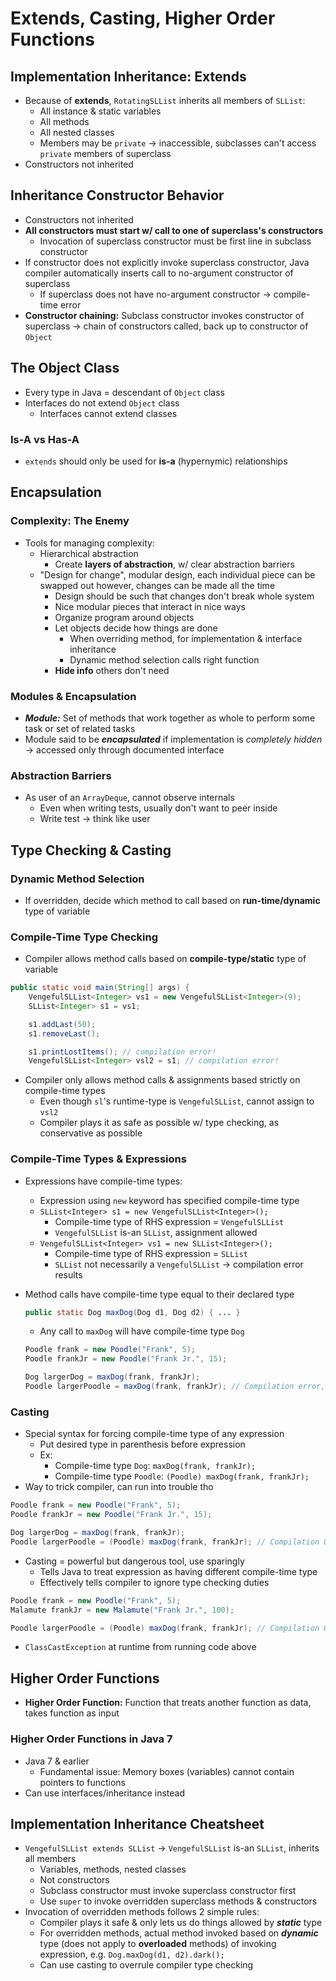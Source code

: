 # Extends, Casting, Higher Order Functions

## Implementation Inheritance: Extends
* Because of **extends**, `RotatingSLList` inherits all members of `SLList`:
    * All instance & static variables
    * All methods
    * All nested classes
    * Members may be `private` → inaccessible, subclasses can't access `private` members of superclass
* Constructors not inherited


## Inheritance Constructor Behavior
* Constructors not inherited
* **All constructors must start w/ call to one of superclass's constructors**
    * Invocation of superclass constructor must be first line in subclass constructor
* If constructor does not explicitly invoke superclass constructor, Java compiler automatically inserts call to no-argument constructor of superclass
    * If superclass does not have no-argument constructor → compile-time error
* **Constructor chaining:** Subclass constructor invokes constructor of superclass → chain of constructors called, back up to constructor of `Object`


## The Object Class
* Every type in Java = descendant of `Object` class
* Interfaces do not extend `Object` class
    * Interfaces cannot extend classes

### Is-A vs Has-A
* `extends` should only be used for **is-a** (hypernymic) relationships


## Encapsulation

### Complexity: The Enemy
* Tools for managing complexity:
    * Hierarchical abstraction
        * Create **layers of abstraction**, w/ clear abstraction barriers
    * "Design for change", modular design, each individual piece can be swapped out however, changes can be made all the time
        * Design should be such that changes don't break whole system
        * Nice modular pieces that interact in nice ways
        * Organize program around objects
        * Let objects decide how things are done
            * When overriding method, for implementation & interface inheritance
            * Dynamic method selection calls right function
        * **Hide info** others don't need

### Modules & Encapsulation
* ***Module:*** Set of methods that work together as whole to perform some task or set of related tasks
* Module said to be ***encapsulated*** if implementation is _completely hidden_ → accessed only through documented interface

### Abstraction Barriers
* As user of an `ArrayDeque`, cannot observe internals
    * Even when writing tests, usually don't want to peer inside
    * Write test → think like user


## Type Checking & Casting

### Dynamic Method Selection
* If overridden, decide which method to call based on **run-time/dynamic** type of variable

### Compile-Time Type Checking
* Compiler allows method calls based on **compile-type/static** type of variable

```java
public static void main(String[] args) {
    VengefulSLList<Integer> vs1 = new VengefulSLList<Integer>(9);
    SLList<Integer> s1 = vs1;

    s1.addLast(50);
    s1.removeLast();

    s1.printLostItems(); // compilation error!
    VengefulSLList<Integer> vsl2 = s1; // compilation error!
```

* Compiler only allows method calls & assignments based strictly on compile-time types
    * Even though `sl`'s runtime-type is `VengefulSLList`, cannot assign to `vsl2`
    * Compiler plays it as safe as possible w/ type checking, as conservative as possible

### Compile-Time Types & Expressions
* Expressions have compile-time types:
    * Expression using `new` keyword has specified compile-time type
    * `SLList<Integer> s1 = new VengefulSLList<Integer>();`
        * Compile-time type of RHS expression = `VengefulSLList`
        * `VengefulSLList` is-an `SLList`, assignment allowed
    * `VengefulSLList<Integer> vs1 = new SLList<Integer>();`
        * Compile-time type of RHS expression = `SLList`
        * `SLList` not necessarily a `VengefulSLList` → compilation error results
* Method calls have compile-time type equal to their declared type
    ```java
    public static Dog maxDog(Dog d1, Dog d2) { ... }
    ```
    * Any call to `maxDog` will have compile-time type `Dog`

    ```java
    Poodle frank = new Poodle("Frank", 5);
    Poodle frankJr = new Poodle("Frank Jr.", 15);

    Dog largerDog = maxDog(frank, frankJr);
    Poodle largerPoodle = maxDog(frank, frankJr); // Compilation error, RHS has compile-time type Dog
    ```

### Casting
* Special syntax for forcing compile-time type of any expression
    * Put desired type in parenthesis before expression
    * Ex:
        * Compile-time type `Dog`: `maxDog(frank, frankJr);`
        * Compile-time type `Poodle`: `(Poodle) maxDog(frank, frankJr);`
* Way to trick compiler, can run into trouble tho
```java
Poodle frank = new Poodle("Frank", 5);
Poodle frankJr = new Poodle("Frank Jr.", 15);

Dog largerDog = maxDog(frank, frankJr);
Poodle largerPoodle = (Poodle) maxDog(frank, frankJr); // Compilation OK, RHS has compile-time type Poodle
```

* Casting = powerful but dangerous tool, use sparingly
    * Tells Java to treat expression as having different compile-time type
    * Effectively tells compiler to ignore type checking duties
```java
Poodle frank = new Poodle("Frank", 5);
Malamute frankJr = new Malamute("Frank Jr.", 100);

Poodle largerPoodle = (Poodle) maxDog(frank, frankJr); // Compilation OK, errors at run-time
```
* `ClassCastException` at runtime from running code above


## Higher Order Functions
* **Higher Order Function:** Function that treats another function as data, takes function as input

### Higher Order Functions in Java 7
* Java 7 & earlier
    * Fundamental issue: Memory boxes (variables) cannot contain pointers to functions
* Can use interfaces/inheritance instead


## Implementation Inheritance Cheatsheet
* `VengefulSLList extends SLList` → `VengefulSLList` is-an `SLList`, inherits all members
    * Variables, methods, nested classes
    * Not constructors
    * Subclass constructor must invoke superclass constructor first
    * Use `super` to invoke overridden superclass methods & constructors
* Invocation of overridden methods follows 2 simple rules:
    * Compiler plays it safe & only lets us do things allowed by ***static*** type
    * For overridden methods, actual method invoked based on ***dynamic*** type (does not apply to **overloaded** methods) of invoking expression, e.g. `Dog.maxDog(d1, d2).dark();`
    * Can use casting to overrule compiler type checking
